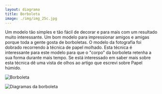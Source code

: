 ```yaml
---
layout: diagrama
title: Borboleta
image: ./img/img_25c.jpg
---
```


Um modelo tão simples e tão fácil de decorar e para mais com um resultado muito interessante. Um bom modelo para impressionar amigos e amigas porque toda a gente gosta de borboletas. O modelo da fotografia foi dobrado recorrendo à técnica de papel molhado. Esta técnica é interessante para este modelo para que o "corpo" da borboleta retenha a sua forma durante mais tempo. Se está interessado em saber mais sobre esta técnica dê uma vista de olhos ao artigo que escrevi sobre Papel húmido.

![Borboleta](../img/img_25c.jpg)

![Diagramas da borboleta](../img/img_dia_borb.jpg)